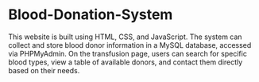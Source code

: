 # Blood-Donation-System
This website is built using HTML, CSS, and JavaScript.
The system can collect and store blood donor information in a MySQL database, accessed via PHPMyAdmin. On the transfusion page, users can search for specific blood types, view a table of available donors, and contact them directly based on their needs.
